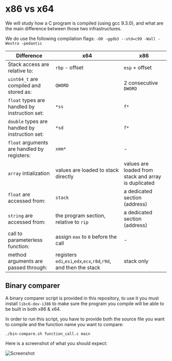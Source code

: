 # x86 vs x64

We will study how a C program is compiled (using gcc 9.3.0), and what are the main difference between those two infrastructures.

We do use the following compilation flags: `-O0 -ggdb3 --std=c99 -Wall -Wextra -pedantic`

| Difference                                      | x64                                                               | x86                                                  |
| ----------------------------------------------- | ----------------------------------------------------------------- | ---------------------------------------------------- |
| Stack access are relative to:                   | `rbp` - offset                                                    | `esp` + offset                                       |
| `uint64_t` are compiled and stored as:          | `QWORD`                                                           | 2 consecutive `DWORD`                                |
| `float` types are handled by instruction set:   | `*ss`                                                             | `f*`                                                 |
| `double` types are handled by instruction set:  | `*sd`                                                             | `f*`                                                 |
| `float` arguments are handled by registers:     | `xmm*`                                                            | -                                                    |
| `array` intialization                           | values are loaded to stack directly                               | values are loaded from stack and array is duplicated |
| `float` are accessed from:                      | `stack`                                                           | a dedicated section (address)                        |
| `string` are accessed from:                     | the program section, relative to `rip`                            | a dedicated section (address)                        |
| call to parameterless function:                 | assign `eax` to `0` before the call                               | -                                                    |
| method arguments are passed through:            | registers `edi`,`esi`,`edx`,`ecx`,`r8d`,`r9d`, and then the stack | stack only                                           |

## Binary comparer

A binary comparer script is provided in this repository, to use it you must install `libc6-dev-i386` to make sure the program you compile will be able to be built in both x86 & x64.

In order to run this script, you have to provide both the source file you want to compile and the function name you want to compare:

`./bin-compare.sh function_call.c main`

Here is a screenshot of what you should expect:

![Screenshot](https://github.com/julien-amar/hacking-journey/raw/master/0x0B%20-%20x86%20vs%20x64/bin-compare.png)
